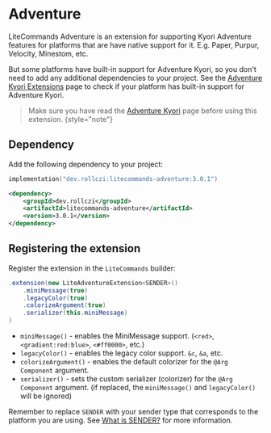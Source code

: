 # Adventure

LiteCommands Adventure is an extension for supporting Kyori Adventure features 
for platforms that are have native support for it. E.g. Paper, Purpur, Velocity, Minestom, etc.

But some platforms have built-in support for Adventure Kyori, so you don't need to add any additional dependencies to your project.
See the [Adventure Kyori Extensions](Adventure-Kyori.md) page to check if your platform has built-in support for Adventure Kyori.

> Make sure you have read the [Adventure Kyori](Adventure-Kyori.md) page before using this extension.
{style="note"}

## Dependency
Add the following dependency to your project:

<tabs>
<tab title="Gradle KTS">

```kotlin
implementation("dev.rollczi:litecommands-adventure:3.0.1")
```
</tab>
<tab title="Maven">

```xml
<dependency>
    <groupId>dev.rollczi</groupId>
    <artifactId>litecommands-adventure</artifactId>
    <version>3.0.1</version>
</dependency>
```
</tab>
</tabs>

## Registering the extension

Register the extension in the `LiteCommands` builder:

```java
.extension(new LiteAdventureExtension<SENDER>()
    .miniMessage(true)
    .legacyColor(true)
    .colorizeArgument(true)
    .serializer(this.miniMessage)
)
```

- `miniMessage()` - enables the MiniMessage support. (`<red>`, `<gradient:red:blue>`, `<#ff0000>`, etc.)
- `legacyColor()` - enables the legacy color support. `&c`, `&a`, etc.
- `colorizeArgument()` - enables the default colorizer for the `@Arg Component` argument.
- `serializer()` - sets the custom serializer (colorizer) for the `@Arg Component` argument. 
(if replaced, the `miniMessage()` and `legacyColor()` will be ignored)

<warning>
    Remember to replace <code>SENDER</code> with your sender type that corresponds to the platform you are using.
    See <a href="SENDER.md">What is SENDER?</a> for more information.
</warning>